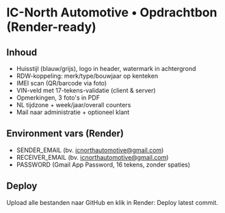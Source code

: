 # IC-North Automotive • Opdrachtbon (Render-ready)

## Inhoud
- Huisstijl (blauw/grijs), logo in header, watermark in achtergrond
- RDW-koppeling: merk/type/bouwjaar op kenteken
- IMEI scan (QR/barcode via foto)
- VIN-veld met 17-tekens-validatie (client & server)
- Opmerkingen, 3 foto's in PDF
- NL tijdzone + week/jaar/overall counters
- Mail naar administratie + optioneel klant

## Environment vars (Render)
- SENDER_EMAIL  (bv. icnorthautomotive@gmail.com)
- RECEIVER_EMAIL (bv. icnorthautomotive@gmail.com)
- PASSWORD      (Gmail App Password, 16 tekens, zonder spaties)

## Deploy
Upload alle bestanden naar GitHub en klik in Render: Deploy latest commit.
